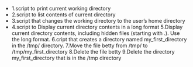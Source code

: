 + 1.script to print current working directory
+ 2.script to list contents of current directory
+ 3.script that changes the working directory to the user’s home directory
+ 4.script to Display current directory contents in a long format
5.Display current directory contents, including hidden files (starting with .). Use the long format.
6.cript that creates a directory named my_first_directory in the /tmp/ directory.
7.Move the file betty from /tmp/ to /tmp/my_first_directory
8.Delete the file betty
9.Delete the directory my_first_directory that is in the /tmp directory
